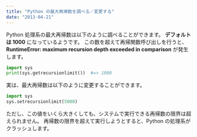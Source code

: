 ```yaml
---
title: "Python の最大再帰数を調べる／変更する"
date: "2013-04-21"
---
```


Python 処理系の最大再帰数は以下のように調べることができます。
**デフォルトは 1000** になっているようです。
この数を超えて再帰関数呼び出しを行うと、**RuntimeError: maximum recursion depth exceeded in comparison** が発生します。

```python
import sys
print(sys.getrecursionlimit())  #=> 1000
```

実は、最大再帰数は以下のように変更することができます。

```python
import sys
sys.setrecursionlimit(5000)
```

ただし、この値をいくら大きくしても、システムで実行できる再帰数の限界は超えられません。
再帰数の限界を超えて実行しようとすると、Python の処理系がクラッシュします。


